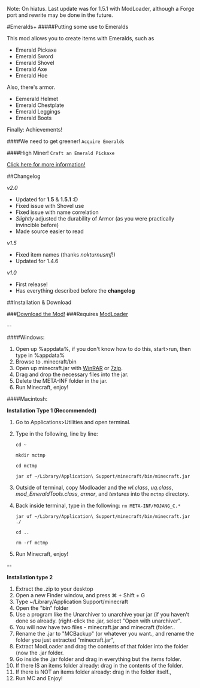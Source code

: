 
Note: On hiatus. Last update was for 1.5.1 with ModLoader, although a Forge port and rewrite may be done in the future. 


#Emeralds+
#####Putting some use to Emeralds

This mod allows you to create items with Emeralds, such as

- Emerald Pickaxe
- Emerald Sword
- Emerald Shovel
- Emerald Axe
- Emerald Hoe

Also, there's armor.

- Eemerald Helmet
- Emerald Chestplate
- Emerald Leggings
- Emerald Boots


Finally: Achievements!

####We need to get greener! `Acquire Emeralds`

####High Miner! `Craft an Emerald Pickaxe`


[Click here for more information!](http://www.minecraftforum.net/topic/1616810-146-emeralds-mod-tools-armor-achievements/)




##Changelog

*v2.0*

- Updated for **1.5** & **1.5.1** :D
- Fixed issue with Shovel use 
- Fixed issue with name correlation
- *Slightly* adjusted the durability of Armor (as you were practically invincible before)
- Made source easier to read


*v1.5*

- Fixed item names (thanks *nokturnusmf*!) 
- Updated for 1.4.6


*v1.0*

- First release! 
- Has everything described before the **changelog**


##Installation & Download

###[Download the Mod!](http://www.mediafire.com/download.php?9is8pa8buos2zr5) 
###Requires [ModLoader](http://dl.dropbox.com/u/20629262/Latest/ModLoader.zip)


--

####Windows:

1. Open up %appdata%, if you don't know how to do this, start>run, then type in %appdata%
2. Browse to .minecraft/bin
3. Open up minecraft.jar with [WinRAR](http://www.rarlab.com/download.htm) or [7zip](http://www.7-zip.org/download.html).
4. Drag and drop the necessary files into the jar.
5. Delete the META-INF folder in the jar.
6. Run Minecraft, enjoy!


####Macintosh:

**Installation Type 1 (Recommended)**

1. Go to Applications>Utilities and open terminal.
2. Type in the following, line by line:
	
	`cd ~`
	
	`mkdir mctmp`
	
	`cd mctmp`
	
	`jar xf ~/Library/Application\ Support/minecraft/bin/minecraft.jar `
	
3. Outside of terminal, copy Modloader and the *wl.class*, *uq.class*, *mod_EmeraldTools.class*, *armor*, and *textures* into the `mctmp` directory.
4. Back inside terminal, type in the following:
	`rm META-INF/MOJANG_C.*`
	
	`jar uf ~/Library/Application\ Support/minecraft/bin/minecraft.jar ./`
	
	`cd ..`
	
	`rm -rf mctmp `
	
5. Run Minecraft, enjoy!

--

**Installation type 2**

1. Extract the .zip to your desktop
2. Open a new Finder window, and press ⌘ + Shift + G
3. Type ~/Library/Application Support/minecraft
4. Open the "bin" folder
5. Use a program like the Unarchiver to unarchive your jar (if you haven't done so already. (right-click the .jar, select "Open with unarchiver".
6. You will now have two files - minecraft.jar and minecraft (folder..
7. Rename the .jar to "MCBackup" (or whatever you want., and rename the folder you just extracted "minecraft.jar",
8. Extract ModLoader and drag the contents of that folder into the folder (now the .jar folder.
9. Go inside the .jar folder and drag in everything but the items folder.
10. If there IS an items folder already: drag in the contents of the folder.
11. If there is NOT an items folder already: drag in the folder itself.,
12. Run MC and Enjoy!

